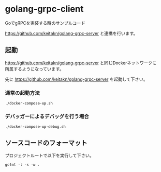 # golang-grpc-client
GoでgRPCを実装する時のサンプルコード

https://github.com/keitakn/golang-grpc-server と連携を行います。

## 起動

https://github.com/keitakn/golang-grpc-server と同じDockerネットワークに所属するようになっています。

先に https://github.com/keitakn/golang-grpc-server を起動して下さい。

### 通常の起動方法

```
./docker-compose-up.sh
```

### デバッガーによるデバッグを行う場合

```
./docker-compose-up-debug.sh
```

## ソースコードのフォーマット

プロジェクトルートで以下を実行して下さい。

`gofmt -l -s -w .`
